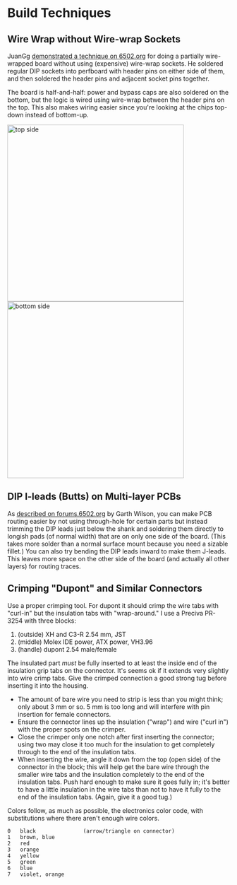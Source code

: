 Build Techniques
================


Wire Wrap without Wire-wrap Sockets
-----------------------------------

JuanGg [demonstrated a technique on 6502.org][jg-ww] for doing a
partially wire-wrapped board without using (expensive) wire-wrap
sockets. He soldered regular DIP sockets into perfboard with header
pins on either side of them, and then soldered the header pins and
adjacent socket pins together.

The board is half-and-half: power and bypass caps are also soldered on
the bottom, but the logic is wired using wire-wrap between the header
pins on the top. This also makes wiring easier since you're looking at
the chips top-down instead of bottom-up.

<img src="http://forum.6502.org/download/file.php?id=9202&mode=view" width="400" alt="top side" title="top side"/>
<img src="http://forum.6502.org/download/file.php?id=9203&mode=view" width="400" alt="bottom side" title="bottom side"/>

[jg-ww]: http://forum.6502.org/viewtopic.php?f=12&t=5811&start=45#p72988


DIP I-leads (Butts) on Multi-layer PCBs
---------------------------------------

As [described on forums.6502.org][gw-ilead] by Garth Wilson, you can
make PCB routing easier by not using through-hole for certain parts
but instead trimming the DIP leads just below the shank and soldering
them directly to longish pads (of normal width) that are on only one
side of the board. (This takes more solder than a normal surface mount
because you need a sizable fillet.) You can also try bending the DIP
leads inward to make them J-leads. This leaves more space on the other
side of the board (and actually all other layers) for routing traces.

[gw-ilead]: http://forum.6502.org/viewtopic.php?f=12&t=5923&start=45#p73277


Crimping "Dupont" and Similar Connectors
----------------------------------------

Use a proper crimping tool. For dupont it should crimp the wire tabs
with "curl-in" but the insulation tabs with "wrap-around." I use a
Preciva PR-3254 with three blocks:
1. (outside) XH and C3-R 2.54 mm, JST
2. (middle) Molex IDE power, ATX power, VH3.96
3. (handle) dupont 2.54 male/female

The insulated part _must_ be fully inserted to at least the inside end
of the insulation grip tabs on the connector. It's seems ok if it
extends very slightly into wire crimp tabs. Give the crimped
connection a good strong tug before inserting it into the housing.
- The amount of bare wire you need to strip is less than you might
  think; only about 3 mm or so. 5 mm is too long and will interfere
  with pin insertion for female connectors.
- Ensure the connector lines up the insulation ("wrap") and wire
  ("curl in") with the proper spots on the crimper.
- Close the crimper only one notch after first inserting the
  connector; using two may close it too much for the insulation to get
  completely through to the end of the insulation tabs.
- When inserting the wire, angle it down from the top (open side) of
  the connector in the block; this will help get the bare wire through
  the smaller wire tabs and the insulation completely to the end of
  the insulation tabs. Push hard enough to make sure it goes fully in;
  it's better to have a little insulation in the wire tabs than not to
  have it fully to the end of the insulation tabs. (Again, give it a
  good tug.)

Colors follow, as much as possible, the electronics color code, with
substitutions where there aren't enough wire colors.

    0   black               (arrow/triangle on connector)
    1   brown, blue
    2   red
    3   orange
    4   yellow
    5   green
    6   blue
    7   violet, orange

